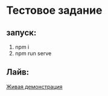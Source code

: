 # Тестовое задание

## запуск:

1. npm i
2. npm run serve


## Лайв:

[Живая демонстрация](https://the-arthur.github.io/vue-js-lofty-test/)


